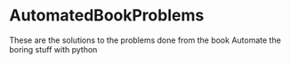 # AutomatedBookProblems
These are the solutions to the problems done from the book Automate the boring stuff with python
